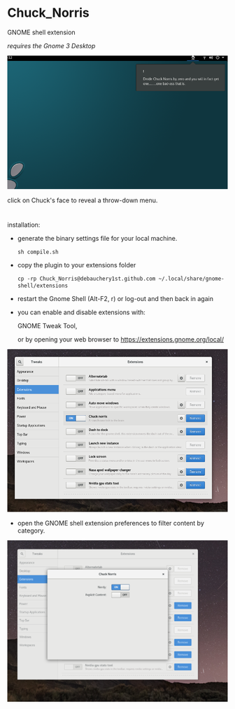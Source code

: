# Chuck_Norris

GNOME shell extension

*requires the Gnome 3 Desktop*

![screenshot](screenshots/Screenshot%20from%202019-01-09%2014-12-55.png)

click on Chuck's face to reveal a throw-down menu.

#

installation:

- generate the binary settings file for your local machine.

      sh compile.sh

- copy the plugin to your extensions folder

      cp -rp Chuck_Norris@debauchery1st.github.com ~/.local/share/gnome-shell/extensions

-  restart the Gnome Shell (Alt-F2, r) or log-out and then back in again

-  you can enable and disable extensions with:

      GNOME Tweak Tool,

      or by opening your web browser to https://extensions.gnome.org/local/

![screenshot](screenshots/Screenshot%20from%202019-01-10%2000-58-11.png)

- open the GNOME shell extension preferences to filter content by category.

![screenshot](screenshots/Screenshot%20from%202019-01-10%2000-58-16.png)
